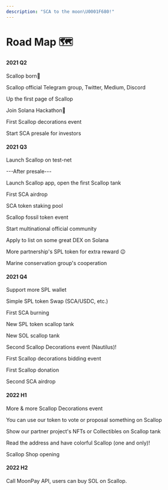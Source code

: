 ```yaml
---
description: "SCA to the moon\U0001F680!"
---
```


# Road Map 🗺

#### 2021 Q2

Scallop born🎂

Scallop official Telegram group, Twitter, Medium, Discord

Up the first page of Scallop

Join Solana Hackathon🦾

First Scallop decorations event

Start SCA presale for investors

#### 2021 Q3

Launch Scallop on test-net

---After presale---

Launch Scallop app, open the first Scallop tank

First SCA airdrop

SCA token staking pool 

Scallop fossil token event

Start multinational official community

Apply to list on some great DEX on Solana

More partnership's SPL token for extra reward 😉

Marine conservation group's cooperation

#### 2021 Q4

Support more SPL wallet

Simple SPL token Swap  \(SCA/USDC, etc.\)

First SCA burning

New SPL token scallop tank 

New SOL scallop tank 

Second Scallop Decorations event \(Nautilus\)!

First Scallop decorations bidding event

First Scallop donation

Second SCA airdrop

#### 2022 H1

More & more Scallop Decorations event

You can use our token to vote or proposal something on Scallop

Show our partner project's NFTs or Collectibles on Scallop tank

Read the address and have colorful Scallop \(one and only\)! 

Scallop Shop opening

#### 2022 H2

Call MoonPay API, users can buy SOL on Scallop.

